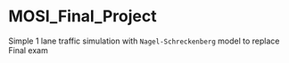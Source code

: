 # MOSI_Final_Project

Simple 1 lane traffic simulation with `Nagel-Schreckenberg` model to replace Final exam
